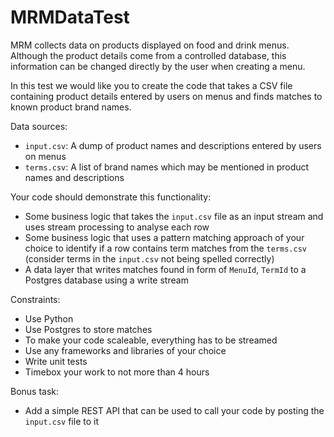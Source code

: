 # MRMDataTest

MRM collects data on products displayed on food and drink menus. Although the product details come from a controlled database, this information can be changed directly by the user when creating a menu.

In this test we would like you to create the code that takes a CSV file containing product details entered by users on menus and finds matches to known product brand names.

Data sources:

- `input.csv`: A dump of product names and descriptions entered by users on menus
- `terms.csv`: A list of brand names which may be mentioned in product names and descriptions

Your code should demonstrate this functionality:

- Some business logic that takes the `input.csv` file as an input stream and uses stream processing to analyse each row
- Some business logic that uses a pattern matching approach of your choice to identify if a row contains term matches from the `terms.csv` (consider terms in the `input.csv` not being spelled correctly)
- A data layer that writes matches found in form of `MenuId`, `TermId` to a Postgres database using a write stream

Constraints:

- Use Python
- Use Postgres to store matches
- To make your code scaleable, everything has to be streamed
- Use any frameworks and libraries of your choice
- Write unit tests
- Timebox your work to not more than 4 hours

Bonus task:

- Add a simple REST API that can be used to call your code by posting the `input.csv` file to it